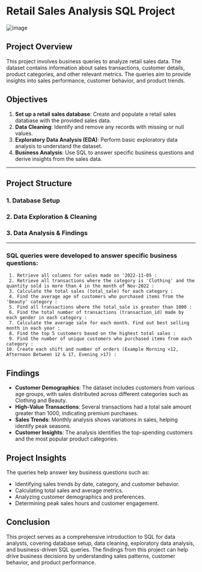 # Retail Sales Analysis SQL Project

![image](https://github.com/user-attachments/assets/a390c506-4c69-45b0-9e36-9e67eb2f1766)

## Project Overview
 
This project involves business queries to analyze retail sales data. The dataset contains information about 
sales transactions, customer details, product categories, and other relevant metrics. The queries aim to provide 
insights into sales performance, customer behavior, and product trends.

## Objectives

1. **Set up a retail sales database**: Create and populate a retail sales database with the provided sales data.
2. **Data Cleaning**: Identify and remove any records with missing or null values.
3. **Exploratory Data Analysis (EDA)**: Perform basic exploratory data analysis to understand the dataset.
4. **Business Analysis**: Use SQL to answer specific business questions and derive insights from the sales data.

---

## Project Structure

### 1. Database Setup
### 2. Data Exploration & Cleaning
### 3. Data Analysis & Findings

---

### SQL queries were developed to answer specific business questions:


     1. Retrieve all columns for sales made on '2022-11-05 :
     2. Retrieve all transactions where the category is 'Clothing' and the quantity sold is more than 4 in the month of Nov-2022 :
     3. Calculate the total sales (total_sale) for each category :
     4. Find the average age of customers who purchased items from the 'Beauty' category :
     5. Find all transactions where the total_sale is greater than 1000 :
     6. Find the total number of transactions (transaction_id) made by each gender in each category :
     7. Calculate the average sale for each month. Find out best selling month in each year :
     8. Find the top 5 customers based on the highest total sales :
     9. Find the number of unique customers who purchased items from each category :
    10. Create each shift and number of orders (Example Morning <12, Afternoon Between 12 & 17, Evening >17) :


## Findings

- **Customer Demographics**: The dataset includes customers from various age groups, with sales distributed across different
                             categories such as Clothing and Beauty.
- **High-Value Transactions**: Several transactions had a total sale amount greater than 1000, indicating premium purchases.
- **Sales Trends**: Monthly analysis shows variations in sales, helping identify peak seasons.
- **Customer Insights**: The analysis identifies the top-spending customers and the most popular product categories.

## Project Insights

The queries help answer key business questions such as:

 - Identifying sales trends by date, category, and customer behavior.
 - Calculating total sales and average metrics.
 - Analyzing customer demographics and preferences.
 - Determining peak sales hours and customer engagement.

## Conclusion

This project serves as a comprehensive introduction to SQL for data analysts, covering database setup, data cleaning, exploratory 
data analysis, and business-driven SQL queries. The findings from this project can help drive business decisions by understanding 
sales patterns, customer behavior, and product performance.
